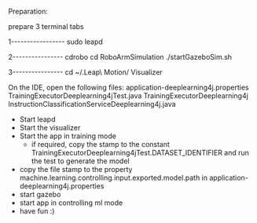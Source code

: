 Preparation:

prepare 3 terminal tabs

1-----------------
sudo leapd

2----------------
cdrobo
cd RoboArmSimulation
./startGazeboSim.sh

3----------------
cd ~/.Leap\ Motion/
Visualizer


On the IDE, open the following files:
application-deeplearning4j.properties
TrainingExecutorDeeplearning4jTest.java
TrainingExecutorDeeplearning4j
InstructionClassificationServiceDeeplearning4j.java


- Start leapd
- Start the visualizer
- Start the app in training mode
    - if required, copy the stamp to the constant TrainingExecutorDeeplearning4jTest.DATASET_IDENTIFIER and run the test to generate the model
- copy the file stamp to the property machine.learning.controlling.input.exported.model.path in application-deeplearning4j.properties
- start gazebo
- start app in controlling ml mode
- have fun :)

